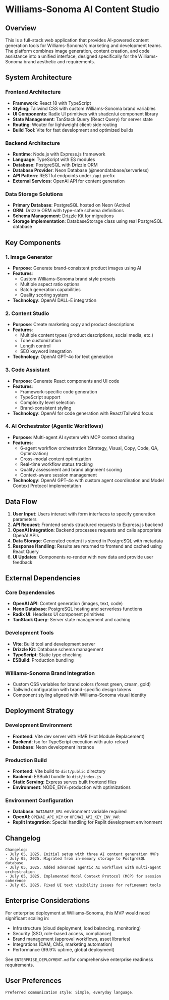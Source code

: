 # Williams-Sonoma AI Content Studio

## Overview

This is a full-stack web application that provides AI-powered content generation tools for Williams-Sonoma's marketing and development teams. The platform combines image generation, content creation, and code assistance into a unified interface, designed specifically for the Williams-Sonoma brand aesthetic and requirements.

## System Architecture

### Frontend Architecture
- **Framework**: React 18 with TypeScript
- **Styling**: Tailwind CSS with custom Williams-Sonoma brand variables
- **UI Components**: Radix UI primitives with shadcn/ui component library
- **State Management**: TanStack Query (React Query) for server state
- **Routing**: Wouter for lightweight client-side routing
- **Build Tool**: Vite for fast development and optimized builds

### Backend Architecture
- **Runtime**: Node.js with Express.js framework
- **Language**: TypeScript with ES modules
- **Database**: PostgreSQL with Drizzle ORM
- **Database Provider**: Neon Database (@neondatabase/serverless)
- **API Pattern**: RESTful endpoints under `/api` prefix
- **External Services**: OpenAI API for content generation

### Data Storage Solutions
- **Primary Database**: PostgreSQL hosted on Neon (Active)
- **ORM**: Drizzle ORM with type-safe schema definitions
- **Schema Management**: Drizzle Kit for migrations
- **Storage Implementation**: DatabaseStorage class using real PostgreSQL database

## Key Components

### 1. Image Generator
- **Purpose**: Generate brand-consistent product images using AI
- **Features**: 
  - Custom Williams-Sonoma brand style presets
  - Multiple aspect ratio options
  - Batch generation capabilities
  - Quality scoring system
- **Technology**: OpenAI DALL-E integration

### 2. Content Studio
- **Purpose**: Create marketing copy and product descriptions
- **Features**:
  - Multiple content types (product descriptions, social media, etc.)
  - Tone customization
  - Length control
  - SEO keyword integration
- **Technology**: OpenAI GPT-4o for text generation

### 3. Code Assistant
- **Purpose**: Generate React components and UI code
- **Features**:
  - Framework-specific code generation
  - TypeScript support
  - Complexity level selection
  - Brand-consistent styling
- **Technology**: OpenAI for code generation with React/Tailwind focus

### 4. AI Orchestrator (Agentic Workflows)
- **Purpose**: Multi-agent AI system with MCP context sharing
- **Features**:
  - 6-agent workflow orchestration (Strategy, Visual, Copy, Code, QA, Optimization)
  - Cross-modal content optimization
  - Real-time workflow status tracking
  - Quality assessment and brand alignment scoring
  - Context-aware session management
- **Technology**: OpenAI GPT-4o with custom agent coordination and Model Context Protocol implementation

## Data Flow

1. **User Input**: Users interact with form interfaces to specify generation parameters
2. **API Request**: Frontend sends structured requests to Express.js backend
3. **OpenAI Integration**: Backend processes requests and calls appropriate OpenAI APIs
4. **Data Storage**: Generated content is stored in PostgreSQL with metadata
5. **Response Handling**: Results are returned to frontend and cached using React Query
6. **UI Updates**: Components re-render with new data and provide user feedback

## External Dependencies

### Core Dependencies
- **OpenAI API**: Content generation (images, text, code)
- **Neon Database**: PostgreSQL hosting and serverless functions
- **Radix UI**: Headless UI component primitives
- **TanStack Query**: Server state management and caching

### Development Tools
- **Vite**: Build tool and development server
- **Drizzle Kit**: Database schema management
- **TypeScript**: Static type checking
- **ESBuild**: Production bundling

### Williams-Sonoma Brand Integration
- Custom CSS variables for brand colors (forest green, cream, gold)
- Tailwind configuration with brand-specific design tokens
- Component styling aligned with Williams-Sonoma visual identity

## Deployment Strategy

### Development Environment
- **Frontend**: Vite dev server with HMR (Hot Module Replacement)
- **Backend**: tsx for TypeScript execution with auto-reload
- **Database**: Neon development instance

### Production Build
- **Frontend**: Vite build to `dist/public` directory
- **Backend**: ESBuild bundle to `dist/index.js`
- **Static Serving**: Express serves built frontend files
- **Environment**: NODE_ENV=production with optimizations

### Environment Configuration
- **Database**: `DATABASE_URL` environment variable required
- **OpenAI**: `OPENAI_API_KEY` or `OPENAI_API_KEY_ENV_VAR`
- **Replit Integration**: Special handling for Replit development environment

## Changelog

```
Changelog:
- July 05, 2025. Initial setup with three AI content generation MVPs
- July 05, 2025. Migrated from in-memory storage to PostgreSQL database  
- July 05, 2025. Added advanced agentic AI workflows with multi-agent orchestration
- July 05, 2025. Implemented Model Context Protocol (MCP) for session coherence
- July 05, 2025. Fixed UI text visibility issues for refinement tools
```

## Enterprise Considerations

For enterprise deployment at Williams-Sonoma, this MVP would need significant scaling in:
- Infrastructure (cloud deployment, load balancing, monitoring)
- Security (SSO, role-based access, compliance)
- Brand management (approval workflows, asset libraries)
- Integrations (DAM, CMS, marketing automation)
- Performance (99.9% uptime, global deployment)

See `ENTERPRISE_DEPLOYMENT.md` for comprehensive enterprise readiness requirements.

## User Preferences

```
Preferred communication style: Simple, everyday language.
```
